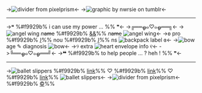 ->![divider from pixelprism](https://file.garden/ZRa40spOlUzNliEM/graphics/dividers/filtered/anya%20dotted%20border%20top.png)<-
->![graphic by nwrsie on tumblr](https://file.garden/ZRa40spOlUzNliEM/graphics/pngs/templates/spy%20x%20family/anya%20forger/IMG_9260.gif)<-
***
->❝ %#f9929b% i can use my power ... %% ❞<-
->╔══ஓ๑♡๑ஓ══╗<-
->![angel wing](https://file.garden/ZRa40spOlUzNliEM/graphics/pixels/filtered/3B7B9990-6B7F-4989-844C-59877A00722C_3_1.gif) *n*~~ame~~ %#f9929b% [&&](https://rentry.org/cybertemplates-anya)%% *n*~~ame~~ ![angel wing](https://file.garden/ZRa40spOlUzNliEM/graphics/pixels/filtered/F414A81B-37F3-4692-B6B8-BD81E541CD67_3_1.gif)<-
->ʚ pro %#f9929b% *[)](https://rentry.org/cybertemplates-anya)*%% nou %#f9929b% *[)](https://rentry.org/cybertemplates-anya)*%% ns ![backpack](https://file.garden/ZRa40spOlUzNliEM/graphics/pixels/filtered/IMG_1217_2_1.gif) label ɞ<-
->![bow](https://file.garden/ZRa40spOlUzNliEM/graphics/pixels/filtered/IMG_6202_2_1.gif) age ✎ diagnosis ![bow](https://file.garden/ZRa40spOlUzNliEM/graphics/pixels/filtered/IMG_6202_2_1.gif)<-
->୨ extra ![heart envelope](https://file.garden/ZRa40spOlUzNliEM/graphics/pixels/filtered/IMG_6816_2_1.gif) info ୧<-
->╚══ஓ๑♡๑ஓ══╝<-
->❝ %#f9929b% to help people ... ? heh ! %% ❞<-
***
->![ballet slippers](https://file.garden/ZRa40spOlUzNliEM/graphics/pixels/filtered/IMG_6201_2_1.gif) %#f9929b% [link](https://rentry.org/cybertemplates-anya)%% ♡ %#f9929b% [link](https://rentry.org/cybertemplates-anya)%% ♡ %#f9929b% [link](https://rentry.org/cybertemplates-anya)%% ![ballet slippers](https://file.garden/ZRa40spOlUzNliEM/graphics/pixels/filtered/IMG_6201_2_1.gif)<-
->![divider from pixelprism](https://file.garden/ZRa40spOlUzNliEM/graphics/dividers/filtered/anya%20dotted%20border%20bottom.png)<-
%#f9929b% [©](https://www.tumblr.com/nwrsie)%%